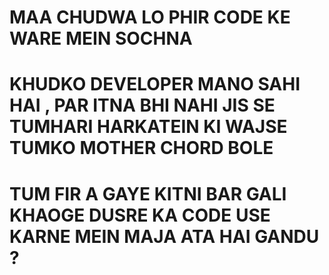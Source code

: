 # MAA CHUDWA LO PHIR CODE KE WARE MEIN SOCHNA 

# KHUDKO DEVELOPER MANO SAHI HAI , PAR ITNA BHI NAHI JIS SE TUMHARI HARKATEIN KI WAJSE TUMKO MOTHER CHORD BOLE 

# TUM FIR A GAYE KITNI BAR GALI KHAOGE DUSRE KA CODE USE KARNE MEIN MAJA ATA HAI GANDU ?
